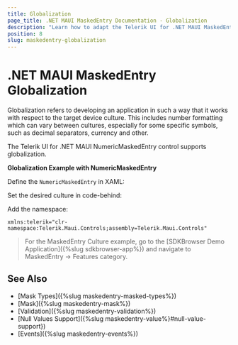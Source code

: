 ```yaml
---
title: Globalization
page_title: .NET MAUI MaskedEntry Documentation - Globalization
description: "Learn how to adapt the Telerik UI for .NET MAUI MaskedEntry to device cultures by utilizing its globalization support options."
position: 8
slug: maskedentry-globalization
---
```


# .NET MAUI MaskedEntry Globalization

Globalization refers to developing an application in such a way that it works with respect to the target device culture. This includes number formatting which can vary between cultures, especially for some specific symbols, such as decimal separators, currency and other.

The Telerik UI for .NET MAUI NumericMaskedEntry control supports globalization.

**Globalization Example with NumericMaskedEntry**

Define the `NumericMaskedEntry` in XAML:

<snippet id='numericmaskedentry-globalization-xaml' />

Set the desired culture in code-behind:

<snippet id='numericmaskedentry-globalization' />

Add the namespace:

```XAML
xmlns:telerik="clr-namespace:Telerik.Maui.Controls;assembly=Telerik.Maui.Controls"
```

> For the MaskedEntry Culture example, go to the [SDKBrowser Demo Application]({%slug sdkbrowser-app%}) and navigate to MaskedEntry -> Features category.

## See Also

- [Mask Types]({%slug maskedentry-masked-types%})
- [Mask]({%slug maskedentry-mask%})
- [Validation]({%slug maskedentry-validation%})
- [Null Values Support]({%slug maskedentry-value%}#null-value-support})
- [Events]({%slug maskedentry-events%})
